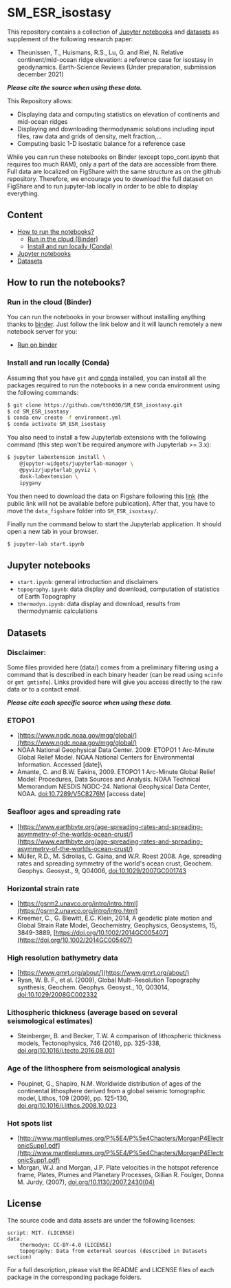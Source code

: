 # SM_ESR_isostasy

This repository contains a collection of [Jupyter notebooks](#jupyter-notebooks) and [datasets](#datasets) as supplement of the following research paper:

- Theunissen, T., Huismans, R.S., Lu, G. and Riel, N. Relative continent/mid-ocean ridge elevation: a reference case for isostasy in geodynamics. Earth-Science Reviews (Under preparation, submission december 2021)

***Please cite the source when using these data.***

This Repository allows:

- Displaying data and computing statistics on elevation of continents and mid-ocean ridges
- Displaying and downloading thermodynamic solutions including input files, raw data and grids of density, melt fraction,...
- Computing basic 1-D isostatic balance for a reference case

While you can run these notebooks on Binder (except topo_cont.ipynb that requires too much RAM), only a part of the data are accessible from there. Full data are localized on FigShare with the same structure as on the github repository. Therefore, we encourage you to download the full dataset on FigShare and to run jupyter-lab locally in order to be able to display everything.

## Content

- [How to run the notebooks?](#how-to-run-the-notebooks)
    - [Run in the cloud (Binder)](#run-in-the-cloud-binder)
    - [Install and run locally (Conda)](#install-and-run-locally-conda)
- [Jupyter notebooks](#jupyter-notebooks)
- [Datasets](#datasets)

## How to run the notebooks?

### Run in the cloud (Binder)

You can run the notebooks in your browser without installing anything thanks to
[binder](https://mybinder.org/). Just follow the link below and it will launch 
remotely a new notebook server for you:

- [Run on binder](https://mybinder.org/v2/gh/tth030/SM_ESR_isostasy/main?labpath=start.ipynb)

### Install and run locally (Conda)

Assuming that you have `git` and [conda](https://conda.io/docs/index.html)
installed, you can install all the packages required to run the notebooks in a
new conda environment using the following commands:

```bash
$ git clone https://github.com/tth030/SM_ESR_isostasy.git
$ cd SM_ESR_isostasy
$ conda env create -f environment.yml
$ conda activate SM_ESR_isostasy
```

You also need to install a few Jupyterlab extensions with the following command
(this step won't be required anymore with Jupyterlab >= 3.x):

```bash
$ jupyter labextension install \
    @jupyter-widgets/jupyterlab-manager \
    @pyviz/jupyterlab_pyviz \
    dask-labextension \
    ipygany
```

You then need to download the data on Figshare following this [link](https://figshare.com/) (the public link will not be available before publication).
After that, you have to move the `data_figshare` folder into `SM_ESR_isostasy/`.

Finally run the command below to start the Jupyterlab application. It should
open a new tab in your browser.

```bash
$ jupyter-lab start.ipynb
```

## Jupyter notebooks

- `start.ipynb`: general introduction and disclaimers
- `topography.ipynb`: data display and download, computation of statistics of Earth Topography
- `thermodyn.ipynb`: data display and download, results from thermodynamic calculations

## Datasets

### Disclaimer:

Some files provided here (data/) comes from a preliminary filtering using a command that is described in each binary header (can be read using `ncinfo` or `gmt gmtinfo`). Links provided here will give you access directly to the raw data or to a contact email.

***Please cite each specific source when using these data.***

### ETOPO1

- [https://www.ngdc.noaa.gov/mgg/global/](https://www.ngdc.noaa.gov/mgg/global/)
- NOAA National Geophysical Data Center. 2009: ETOPO1 1 Arc-Minute Global Relief Model. NOAA National Centers for Environmental Information. Accessed [date]\
- Amante, C. and B.W. Eakins, 2009. ETOPO1 1 Arc-Minute Global Relief Model: Procedures, Data Sources and Analysis. NOAA Technical Memorandum NESDIS NGDC-24. National Geophysical Data Center, NOAA. [doi:10.7289/V5C8276M](http://dx.doi.org/10.7289/V5C8276M) [access date]

### Seafloor ages and spreading rate

- [https://www.earthbyte.org/age-spreading-rates-and-spreading-asymmetry-of-the-worlds-ocean-crust/](https://www.earthbyte.org/age-spreading-rates-and-spreading-asymmetry-of-the-worlds-ocean-crust/)
- Müller, R.D., M. Sdrolias, C. Gaina, and W.R. Roest 2008. Age, spreading rates and spreading symmetry of the world's ocean crust, Geochem. Geophys. Geosyst., 9, Q04006, [doi:10.1029/2007GC001743](https://doi.org/10.1029/2007GC001743)

### Horizontal strain rate

- [https://gsrm2.unavco.org/intro/intro.html](https://gsrm2.unavco.org/intro/intro.html)
- Kreemer, C., G. Blewitt, E.C. Klein, 2014, A geodetic plate motion and Global Strain Rate Model, Geochemistry, Geophysics, Geosystems, 15, 3849-3889, [https://doi.org/10.1002/2014GC005407](https://doi.org/10.1002/2014GC005407)

### High resolution bathymetry data

- [https://www.gmrt.org/about/](https://www.gmrt.org/about/)
- Ryan, W. B. F., et al. (2009), Global Multi-Resolution Topography synthesis, Geochem. Geophys. Geosyst., 10, Q03014, [doi:10.1029/2008GC002332](https://agupubs.onlinelibrary.wiley.com/doi/full/10.1029/2008GC002332)

### Lithospheric thickness (average based on several seismological estimates)

- Steinberger, B. and Becker, T.W. A comparison of lithospheric thickness models, Tectonophysics, 746 (2018), pp. 325-338, [doi.org/10.1016/j.tecto.2016.08.001](https://www.sciencedirect.com/science/article/pii/S004019511630316X?via%3Dihub)

### Age of the lithosphere from seismological analysis

- Poupinet, G., Shapiro, N.M. Worldwide distribution of ages of the continental lithosphere derived from a global seismic tomographic model, Lithos, 109 (2009), pp. 125-130, [doi.org/10.1016/j.lithos.2008.10.023](https://www.sciencedirect.com/science/article/pii/S0024493708002582?via%3Dihub)

### Hot spots list

- [http://www.mantleplumes.org/P%5E4/P%5e4Chapters/MorganP4ElectronicSupp1.pdf](http://www.mantleplumes.org/P%5E4/P%5e4Chapters/MorganP4ElectronicSupp1.pdf)
- Morgan, W.J. and Morgan, J.P. Plate velocities in the hotspot reference frame, Plates, Plumes and Planetary Processes, Gillian R. Foulger, Donna M. Jurdy, (2007), [doi.org/10.1130/2007.2430(04)](https://pubs.geoscienceworld.org/gsa/books/book/618/chapter/3805271/Plate-velocities-in-the-hotspot-reference-frame)

## License

The source code and data assets are under the following licenses:

    script: MIT. (LICENSE)
    data:
        thermodyn: CC-BY-4.0 (LICENSE)
        topography: Data from external sources (described in Datasets section)

For a full description, please visit the README and LICENSE files of each package in the corresponding package folders.
